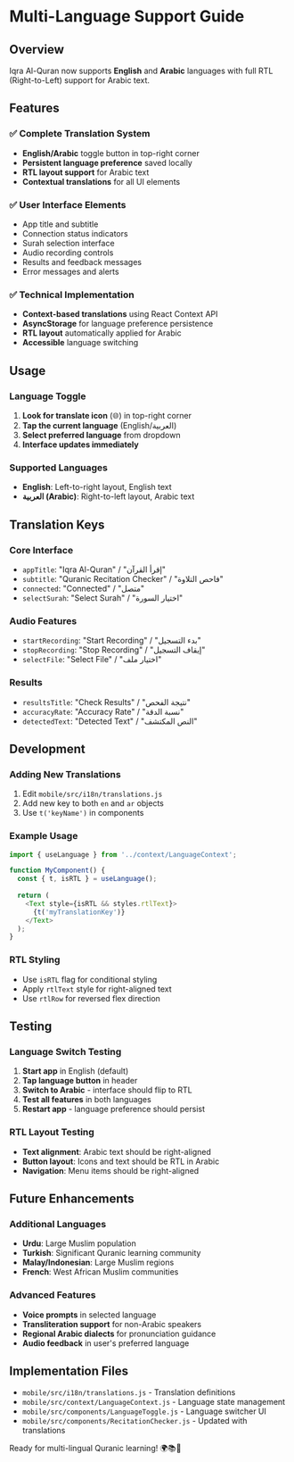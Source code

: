 # Multi-Language Support Guide

## Overview

Iqra Al-Quran now supports **English** and **Arabic** languages with full RTL (Right-to-Left) support for Arabic text.

## Features

### ✅ Complete Translation System
- **English/Arabic** toggle button in top-right corner
- **Persistent language preference** saved locally
- **RTL layout support** for Arabic text
- **Contextual translations** for all UI elements

### ✅ User Interface Elements
- App title and subtitle
- Connection status indicators  
- Surah selection interface
- Audio recording controls
- Results and feedback messages
- Error messages and alerts

### ✅ Technical Implementation
- **Context-based translations** using React Context API
- **AsyncStorage** for language preference persistence
- **RTL layout** automatically applied for Arabic
- **Accessible** language switching

## Usage

### Language Toggle
1. **Look for translate icon** (🌐) in top-right corner
2. **Tap the current language** (English/العربية)
3. **Select preferred language** from dropdown
4. **Interface updates immediately**

### Supported Languages
- **English**: Left-to-right layout, English text
- **العربية (Arabic)**: Right-to-left layout, Arabic text

## Translation Keys

### Core Interface
- `appTitle`: "Iqra Al-Quran" / "إقرأ القرآن"
- `subtitle`: "Quranic Recitation Checker" / "فاحص التلاوة"
- `connected`: "Connected" / "متصل"
- `selectSurah`: "Select Surah" / "اختيار السورة"

### Audio Features
- `startRecording`: "Start Recording" / "بدء التسجيل"
- `stopRecording`: "Stop Recording" / "إيقاف التسجيل"
- `selectFile`: "Select File" / "اختيار ملف"

### Results
- `resultsTitle`: "Check Results" / "نتيجة الفحص"
- `accuracyRate`: "Accuracy Rate" / "نسبة الدقة"
- `detectedText`: "Detected Text" / "النص المكتشف"

## Development

### Adding New Translations
1. Edit `mobile/src/i18n/translations.js`
2. Add new key to both `en` and `ar` objects
3. Use `t('keyName')` in components

### Example Usage
```javascript
import { useLanguage } from '../context/LanguageContext';

function MyComponent() {
  const { t, isRTL } = useLanguage();
  
  return (
    <Text style={isRTL && styles.rtlText}>
      {t('myTranslationKey')}
    </Text>
  );
}
```

### RTL Styling
- Use `isRTL` flag for conditional styling
- Apply `rtlText` style for right-aligned text
- Use `rtlRow` for reversed flex direction

## Testing

### Language Switch Testing
1. **Start app** in English (default)
2. **Tap language button** in header
3. **Switch to Arabic** - interface should flip to RTL
4. **Test all features** in both languages
5. **Restart app** - language preference should persist

### RTL Layout Testing
- **Text alignment**: Arabic text should be right-aligned
- **Button layout**: Icons and text should be RTL in Arabic
- **Navigation**: Menu items should be right-aligned

## Future Enhancements

### Additional Languages
- **Urdu**: Large Muslim population
- **Turkish**: Significant Quranic learning community
- **Malay/Indonesian**: Large Muslim regions
- **French**: West African Muslim communities

### Advanced Features
- **Voice prompts** in selected language
- **Transliteration support** for non-Arabic speakers
- **Regional Arabic dialects** for pronunciation guidance
- **Audio feedback** in user's preferred language

## Implementation Files

- `mobile/src/i18n/translations.js` - Translation definitions
- `mobile/src/context/LanguageContext.js` - Language state management  
- `mobile/src/components/LanguageToggle.js` - Language switcher UI
- `mobile/src/components/RecitationChecker.js` - Updated with translations

Ready for multi-lingual Quranic learning! 🌍📚🤲

